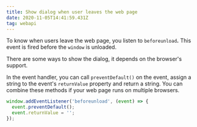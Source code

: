 ```yaml
---
title: Show dialog when user leaves the web page
date: 2020-11-05T14:41:59.431Z
tag: webapi
---
```

To know when users leave the web page, you listen to `beforeunload`**.** This event is fired before the `window` is unloaded. 

There are some ways to show the dialog, it depends on the browser's support.

In the event handler, you can call `preventDefault()` on the event, assign a string to the event's `returnValue` property and return a string. You can combine these methods if your web page runs on multiple browsers.

```javascript
window.addEventListener('beforeunload', (event) => {
  event.preventDefault();
  event.returnValue = '';
});
```